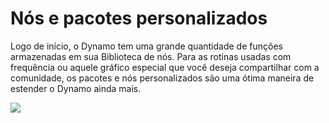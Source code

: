 # Nós e pacotes personalizados

Logo de início, o Dynamo tem uma grande quantidade de funções armazenadas em sua Biblioteca de nós. Para as rotinas usadas com frequência ou aquele gráfico especial que você deseja compartilhar com a comunidade, os pacotes e nós personalizados são uma ótima maneira de estender o Dynamo ainda mais.

![](./images/customNodes\_cover01.jpg)

